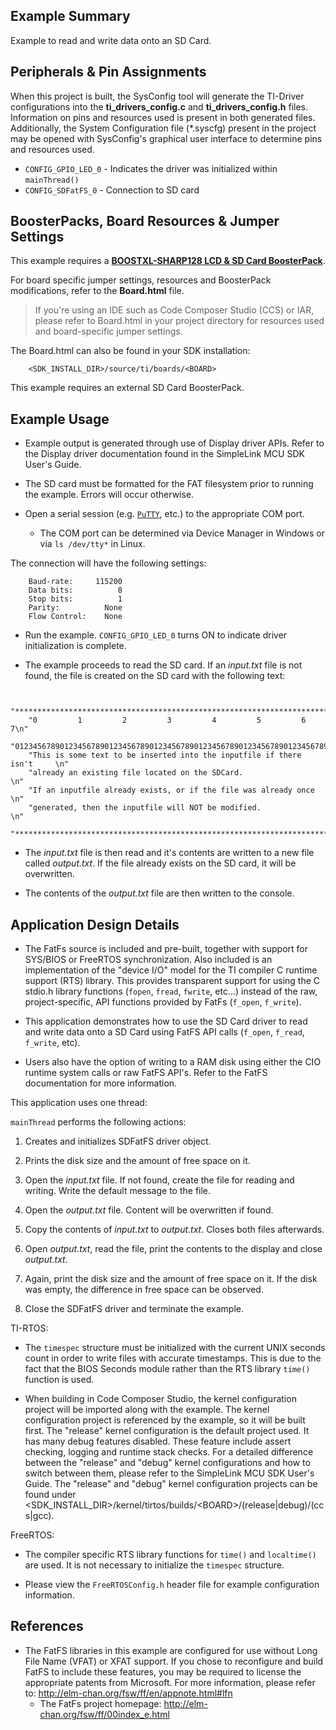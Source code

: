 ## Example Summary

Example to read and write data onto an SD Card.

## Peripherals & Pin Assignments

When this project is built, the SysConfig tool will generate the TI-Driver
configurations into the __ti_drivers_config.c__ and __ti_drivers_config.h__
files. Information on pins and resources used is present in both generated
files. Additionally, the System Configuration file (\*.syscfg) present in the
project may be opened with SysConfig's graphical user interface to determine
pins and resources used.

* `CONFIG_GPIO_LED_0` - Indicates the driver was initialized within
`mainThread()`
* `CONFIG_SDFatFS_0` - Connection to SD card

## BoosterPacks, Board Resources & Jumper Settings

This example requires a
[__BOOSTXL-SHARP128 LCD & SD Card BoosterPack__][boostxl-sharp128].

For board specific jumper settings, resources and BoosterPack modifications,
refer to the __Board.html__ file.

> If you're using an IDE such as Code Composer Studio (CCS) or IAR, please
refer to Board.html in your project directory for resources used and
board-specific jumper settings.

The Board.html can also be found in your SDK installation:

        <SDK_INSTALL_DIR>/source/ti/boards/<BOARD>

This example requires an external SD Card BoosterPack.

## Example Usage

* Example output is generated through use of Display driver APIs. Refer to the
Display driver documentation found in the SimpleLink MCU SDK User's Guide.

* The SD card must be formatted for the FAT filesystem  prior to running the example.
Errors will occur otherwise.

* Open a serial session (e.g. [`PuTTY`](http://www.putty.org/ "PuTTY's
Homepage"), etc.) to the appropriate COM port.
    * The COM port can be determined via Device Manager in Windows or via
`ls /dev/tty*` in Linux.

The connection will have the following settings:
```
    Baud-rate:     115200
    Data bits:          8
    Stop bits:          1
    Parity:          None
    Flow Control:    None
```

* Run the example. `CONFIG_GPIO_LED_0` turns ON to indicate driver initialization
is complete.

* The example proceeds to read the SD card. If an *input.txt* file
is not found, the file is created on the SD card with the following text:
```

    "***********************************************************************\n"
    "0         1         2         3         4         5         6         7\n"
    "01234567890123456789012345678901234567890123456789012345678901234567890\n"
    "This is some text to be inserted into the inputfile if there isn't     \n"
    "already an existing file located on the SDCard.                        \n"
    "If an inputfile already exists, or if the file was already once        \n"
    "generated, then the inputfile will NOT be modified.                    \n"
    "***********************************************************************\n"
```

* The *input.txt* file is then read and it's contents are written
to a new file called *output.txt*. If the file already exists on
the SD card, it will be overwritten.

* The contents of the *output.txt* file are then written to the console.

## Application Design Details

* The FatFs source is included and pre-built, together with support for
SYS/BIOS or FreeRTOS synchronization. Also included is an
implementation of the "device I/O" model for the TI compiler C runtime support
(RTS) library. This provides transparent support for using the C stdio.h
library functions (`fopen`, `fread`, `fwrite`, etc...) instead of the raw,
project-specific, API functions provided by FatFs (`f_open`, `f_write`).

* This application demonstrates how to use the SD Card driver to read and
write data onto a SD Card using FatFS API calls (`f_open`, `f_read`,
`f_write`, etc).

* Users also have the option of writing to a RAM disk using either the CIO
runtime system calls or raw FatFS API's. Refer to the FatFS documentation
for more information.

This application uses one thread:

`mainThread` performs the following actions:

1. Creates and initializes SDFatFS driver object.

2. Prints the disk size and the amount of free space on it.

3. Open the *input.txt* file. If not found, create the file for reading and
writing. Write the default message to the file.

4. Open the *output.txt* file. Content will be overwritten if found.

5. Copy the contents of *input.txt* to *output.txt*. Closes both files
afterwards.

6. Open *output.txt*, read the file, print the contents to
the display and close *output.txt*.

7. Again, print the disk size and the amount of free space on it. If the
disk was empty, the difference in free space can be observed.

8. Close the SDFatFS driver and terminate the example.

TI-RTOS:

* The `timespec` structure must be initialized with the current UNIX seconds
count in order to write files with accurate timestamps. This is due to the fact
that the BIOS Seconds module rather than the RTS library `time()` function
is used.

* When building in Code Composer Studio, the kernel configuration
project will be imported along with the example. The kernel configuration
project is referenced by the example, so it will be built first. The "release"
kernel configuration is the default project used. It has many debug features
disabled. These feature include assert checking, logging and runtime stack
checks. For a detailed difference between the "release" and "debug" kernel
configurations and how to switch between them, please refer to the SimpleLink
MCU SDK User's Guide. The "release" and "debug" kernel configuration projects
can be found under
&lt;SDK_INSTALL_DIR&gt;/kernel/tirtos/builds/&lt;BOARD&gt;/(release|debug)/(ccs|gcc).

FreeRTOS:

* The compiler specific RTS library functions for `time()` and `localtime()`
are used. It is not necessary to initialize the `timespec` structure.

* Please view the `FreeRTOSConfig.h` header file for example configuration
information.

## References
* The FatFS libraries in this example are configured for use without Long File
Name (VFAT) or XFAT support. If you chose to reconfigure and build FatFS to
include these features, you may be required to license the appropriate patents
from Microsoft.
For more information, please refer to:
http://elm-chan.org/fsw/ff/en/appnote.html#lfn
    * The FatFs project homepage: http://elm-chan.org/fsw/ff/00index_e.html

[boostxl-sharp128]: http://www.ti.com/tool/boostxl-sharp128
